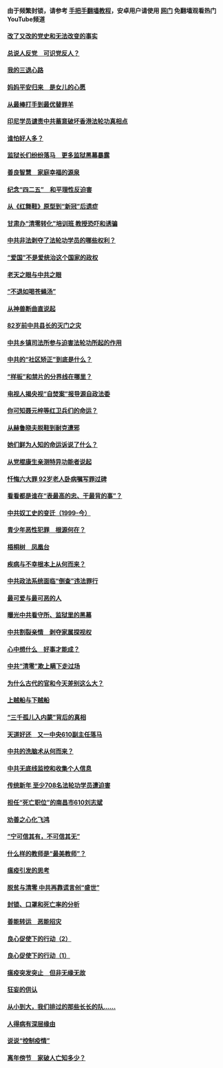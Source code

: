 #### 由于频繁封锁，请参考 [手把手翻墙教程](https://github.com/gfw-breaker/guides/wiki/)，安卓用户请使用 [网门](https://github.com/gfw-breaker/nogfw/blob/master/dl.md?t=05030100) 免翻墙观看热门YouTube频道 

#### [改了又改的党史和无法改变的事实](../pages/19/424037.md?t=05030100) 

#### [总说人反党　可识党反人？](../pages/19/423820.md?t=05030100) 

#### [我的三退心路](../pages/19/423876.md?t=05030100) 

#### [妈妈平安归来　是女儿的心愿](../pages/19/423947.md?t=05030100) 

#### [从最棒打手到最优替罪羊](../pages/19/423819.md?t=05030100) 

#### [印尼学员谴责中共蓄意破坏香港法轮功真相点](../pages/19/423902.md?t=05030100) 

#### [谁怕好人多？](../pages/19/423774.md?t=05030100) 

#### [监狱长们纷纷落马　更多监狱黑幕暴露](../pages/19/423787.md?t=05030100) 

#### [善良智慧　家庭幸福的源泉](../pages/19/423632.md?t=05030100) 

#### [纪念“四二五”　和平理性反迫害](../pages/19/423660.md?t=05030100) 

#### [从《红舞鞋》原型到“新冠”后遗症](../pages/19/423509.md?t=05030100) 

#### [甘肃办“清零转化”培训班 教授恐吓和诱骗](../pages/19/423498.md?t=05030100) 

#### [中共非法剥夺了法轮功学员的哪些权利？](../pages/19/423392.md?t=05030100) 

#### [“爱国”不是爱统治这个国家的政权](../pages/19/423029.md?t=05030100) 

#### [老天之眼与中共之眼](../pages/19/423378.md?t=05030100) 

#### [“不退如喝苍蝇汤”](../pages/19/423287.md?t=05030100) 

#### [从神兽断曲直说起](../pages/19/423201.md?t=05030100) 

#### [82岁前中共县长的灭门之灾](../pages/19/423055.md?t=05030100) 

#### [中共乡镇司法所参与迫害法轮功所起的作用](../pages/19/423064.md?t=05030100) 

#### [中共的“社区矫正”到底是什么？](../pages/19/422870.md?t=05030100) 

#### [“样板”和禁片的分界线在哪里？](../pages/19/422704.md?t=05030100) 

#### [电视人揭央视“自焚案”报导源自政法委](../pages/19/422770.md?t=05030100) 

#### [你可知聂元梓等红卫兵们的命运？](../pages/19/422848.md?t=05030100) 

#### [从赫鲁晓夫脱鞋到耐克遭邪](../pages/19/422826.md?t=05030100) 

#### [她们鲜为人知的命运诉说了什么？](../pages/19/422754.md?t=05030100) 

#### [从党棍康生亲测特异功能者说起](../pages/19/422657.md?t=05030100) 

#### [忏悔六大罪 92岁老人卧病嘱写罪过碑](../pages/19/422750.md?t=05030100) 

#### [看看都是谁在“表最高的忠、干最背的事”？](../pages/19/422703.md?t=05030100) 

#### [中共奴工史的变迁（1999-今）](../pages/19/422656.md?t=05030100) 

#### [青少年恶性犯罪　根源何在？](../pages/19/422449.md?t=05030100) 

#### [梧桐树　凤凰台](../pages/19/422442.md?t=05030100) 

#### [疾病与不幸根本上从何而来？](../pages/19/422438.md?t=05030100) 

#### [中共政法系统面临“倒查”违法罪行](../pages/19/422497.md?t=05030100) 

#### [最可爱与最可恶的人](../pages/19/422448.md?t=05030100) 

#### [曝光中共看守所、监狱里的黑幕](../pages/19/422390.md?t=05030100) 

#### [中共割裂亲情　剥夺家属探视权](../pages/19/422364.md?t=05030100) 

#### [心中想什么　好事才能成？](../pages/19/422318.md?t=05030100) 

#### [中共“清零”欺上瞒下走过场](../pages/19/422306.md?t=05030100) 

#### [为什么古代的官和今天差别这么大？](../pages/19/422228.md?t=05030100) 

#### [上贼船与下贼船](../pages/19/422276.md?t=05030100) 

#### [“三千孤儿入内蒙”背后的真相](../pages/19/422229.md?t=05030100) 

#### [天道好还　又一中央610副主任落马](../pages/19/422155.md?t=05030100) 

#### [中共的洗脑术从何而来？](../pages/19/422154.md?t=05030100) 

#### [中共无底线监控和收集个人信息](../pages/19/422039.md?t=05030100) 

#### [传统新年 至少708名法轮功学员遭迫害](../pages/19/421946.md?t=05030100) 

#### [担任“死亡职位”的南昌市610刘志斌](../pages/19/421957.md?t=05030100) 

#### [劝善之心化飞鸿](../pages/19/421164.md?t=05030100) 

#### [“宁可信其有，不可信其无”](../pages/19/421691.md?t=05030100) 

#### [什么样的教师是“最美教师”？](../pages/19/421755.md?t=05030100) 

#### [瘟疫引发的思考](../pages/19/421594.md?t=05030100) 

#### [脱贫与清零 中共再靠谎言创“盛世”](../pages/19/421590.md?t=05030100) 

#### [封锁、口罩和死亡率的分析](../pages/19/421495.md?t=05030100) 

#### [善能转运　恶能招灾](../pages/19/421334.md?t=05030100) 

#### [良心促使下的行动（2）](../pages/19/421361.md?t=05030100) 

#### [良心促使下的行动（1）](../pages/19/421302.md?t=05030100) 

#### [瘟疫突发突止　但非无缘无故](../pages/19/421281.md?t=05030100) 

#### [狂妄的供认](../pages/19/421199.md?t=05030100) 

#### [从小到大，我们排过的那些长长的队……](../pages/19/421243.md?t=05030100) 

#### [人得病有深层缘由](../pages/19/420864.md?t=05030100) 

#### [说说“控制疫情”](../pages/19/420831.md?t=05030100) 

#### [离年傍节　家破人亡知多少？](../pages/19/420563.md?t=05030100) 

